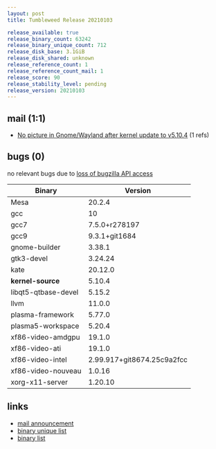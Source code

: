 ```yaml
---
layout: post
title: Tumbleweed Release 20210103

release_available: true
release_binary_count: 63242
release_binary_unique_count: 712
release_disk_base: 3.1GiB
release_disk_shared: unknown
release_reference_count: 1
release_reference_count_mail: 1
release_score: 90
release_stability_level: pending
release_version: 20210103
---
```


## mail (1:1)

- [No picture in Gnome/Wayland after kernel update to v5.10.4](https://github.com/boombatower/tumbleweed-review/issues/10) (1 refs)

## bugs (0)

<!--more-->

no relevant bugs due to [loss of bugzilla API access](https://bugzilla.opensuse.org/show_bug.cgi?id=1157722)

Binary | Version
--- | ---
Mesa | 20.2.4
gcc | 10
gcc7 | 7.5.0+r278197
gcc9 | 9.3.1+git1684
gnome-builder | 3.38.1
gtk3-devel | 3.24.24
kate | 20.12.0
**kernel-source** | 5.10.4
libqt5-qtbase-devel | 5.15.2
llvm | 11.0.0
plasma-framework | 5.77.0
plasma5-workspace | 5.20.4
xf86-video-amdgpu | 19.1.0
xf86-video-ati | 19.1.0
xf86-video-intel | 2.99.917+git8674.25c9a2fcc
xf86-video-nouveau | 1.0.16
xorg-x11-server | 1.20.10

## links

- [mail announcement](https://github.com/boombatower/tumbleweed-review/issues/10)
- [binary unique list](http://download.opensuse.org/history/20210103/rpm.unique.list)
- [binary list](http://download.opensuse.org/history/20210103/rpm.list)

